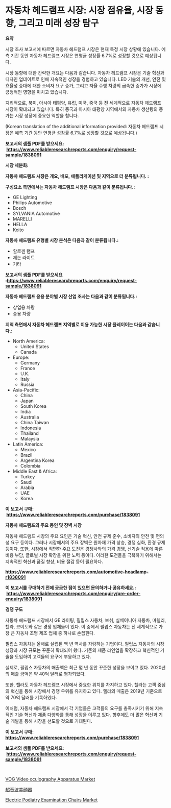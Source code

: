 <p><h1>자동차 헤드램프 시장: 시장 점유율, 시장 동향, 그리고 미래 성장 탐구</h1></p><p><strong>요약</strong></p>
<p><p>시장 조사 보고서에 따르면 자동차 헤드램프 시장은 현재 특정 시장 상황에 있습니다. 예측 기간 동안 자동차 헤드램프 시장은 연평균 성장률 6.7%로 성장할 것으로 예상됩니다.</p><p>시장 동향에 대한 간략한 개요는 다음과 같습니다. 자동차 헤드램프 시장은 기술 혁신과 디자인 업데이트로 인해 지속적인 성장을 경험하고 있습니다. LED 기술의 개선, 안전 및 효율성 증대에 대한 소비자 요구 증가, 그리고 자율 주행 차량의 급속한 증가가 시장에 긍정적인 영향을 미치고 있습니다.</p><p>지리적으로, 북미, 아시아 태평양, 유럽, 미국, 중국 등 전 세계적으로 자동차 헤드램프 시장이 확대되고 있습니다. 특히 중국과 아시아 태평양 지역에서의 자동차 생산량의 증가는 시장 성장에 중요한 역할을 합니다.</p><p>(Korean translation of the additional information provided: 자동차 헤드램프 시장은 예측 기간 동안 연평균 성장률 6.7%로 성장할 것으로 예상됩니다.)</p></p>
<p><strong>보고서의 샘플 PDF를 받으세요: &nbsp;<a href="https://www.reliableresearchreports.com/enquiry/request-sample/1838091">https://www.reliableresearchreports.com/enquiry/request-sample/1838091</a></strong></p>
<p><strong>시장 세분화:</strong></p>
<p><strong> 자동차 헤드램프 시장은 개요, 배포, 애플리케이션 및 지역으로 더 분류됩니다. :</strong></p>
<p><strong>구성요소 측면에서는 자동차 헤드램프 시장은 다음과 같이 분류됩니다.:</strong></p>
<p><ul><li>GE Lighting</li><li>Philips Automotive</li><li>Bosch</li><li>SYLVANIA Automotive</li><li>MARELLI</li><li>HELLA</li><li>Koito</li></ul></p>
<p><strong> 자동차 헤드램프 유형별 시장 분석은 다음과 같이 분류됩니다.:</strong></p>
<p><ul><li>할로겐 램프</li><li>제논 라이트</li><li>기타</li></ul></p>
<p><strong>보고서의 샘플 PDF를 받으세요 :<a href="https://www.reliableresearchreports.com/enquiry/request-sample/1838091">https://www.reliableresearchreports.com/enquiry/request-sample/1838091</a></strong></p>
<p><strong> 자동차 헤드램프 응용 분야별 시장 산업 조사는 다음과 같이 분류됩니다.:</strong></p>
<p><ul><li>상업용 차량</li><li>승용 차량</li></ul></p>
<p><strong>지역 측면에서 자동차 헤드램프 지역별로 이용 가능한 시장 플레이어는 다음과 같습니다.:</strong></p>
<p><ul>
    <li>
        North America:
        <ul>
            <li>United States</li>
            <li>Canada</li>
        </ul>
    </li>
    <li>
        Europe:
        <ul>
            <li>Germany</li>
            <li>France</li>
            <li>U.K.</li>
            <li>Italy</li>
            <li>Russia</li>
        </ul>
    </li>
    <li>
        Asia-Pacific:
        <ul>
            <li>China</li>
            <li>Japan</li>
            <li>South Korea</li>
            <li>India</li>
            <li>Australia</li>
            <li>China Taiwan</li>
            <li>Indonesia</li>
            <li>Thailand</li>
            <li>Malaysia</li>
        </ul>
    </li>
    <li>
        Latin America:
        <ul>
            <li>Mexico</li>
            <li>Brazil</li>
            <li>Argentina Korea</li>
            <li>Colombia</li>
        </ul>
    </li>
    <li>
        Middle East & Africa:
        <ul>
            <li>Turkey</li>
            <li>Saudi</li>
            <li>Arabia</li>
            <li>UAE</li>
            <li>Korea</li>
        </ul>
    </li>
    </ul></p>
<p><strong>이 보고서 구매: &nbsp;<a href="https://www.reliableresearchreports.com/purchase/1838091">https://www.reliableresearchreports.com/purchase/1838091</a></strong></p>
<p><strong>자동차 헤드램프의 주요 동인 및 장벽 시장</strong></p>
<p><p>자동차 헤드램프 시장의 주요 요인은 기술 혁신, 안전 규제 준수, 소비자의 안전 및 편의성 요구 등이다. 그러나 시장에서의 주요 장벽은 원자재 가격 상승, 경쟁 심화, 환경 규제 등이다. 또한, 시장에서 직면한 주요 도전은 경쟁사와의 가격 경쟁, 신기술 적용에 따른 비용 부담, 글로벌 시장 확장을 위한 노력 등이다. 이러한 도전들을 극복하기 위해서는 지속적인 혁신과 품질 향상, 비용 절감 등이 필요하다.</p></p>
<p><strong><a href="https://www.reliableresearchreports.com/automotive-headlamp-r1838091">https://www.reliableresearchreports.com/automotive-headlamp-r1838091</a></strong></p>
<p><strong>이 보고서를 구매하기 전에 궁금한 점이 있으면 문의하거나 공유하세요.: &nbsp;<a href="https://www.reliableresearchreports.com/enquiry/pre-order-enquiry/1838091">https://www.reliableresearchreports.com/enquiry/pre-order-enquiry/1838091</a></strong></p>
<p><strong>경쟁 구도</strong></p>
<p><p>자동차 헤드램프 시장에서 GE 라이팅, 필립스 자동차, 보쉬, 실베이니아 자동차, 마렐리, 헬라, 코이토와 같은 경쟁 업체들이 있다. 이 중에서 필립스 자동차는 전 세계적으로 가장 큰 자동차 조명 제조 업체 중 하나로 손꼽힌다. </p><p>필립스 자동차는 올해로 설립된 백 년 역사를 자랑하는 기업이다. 필립스 자동차의 시장 성장과 시장 규모는 꾸준히 확대되어 왔다. 기존의 제품 라인업을 확장하고 혁신적인 기술을 도입하여 고객들의 요구에 부응하고 있다.</p><p>실제로, 필립스 자동차의 매출액은 최근 몇 년 동안 꾸준한 성장을 보이고 있다. 2020년의 매출 금액은 약 40억 달러로 평가되었다.</p><p>또한, 헬라도 자동차 헤드램프 시장에서 중요한 위치를 차지하고 있다. 헬라는 고객 중심의 혁신을 통해 시장에서 경쟁 우위를 유지하고 있다. 헬라의 매출은 2019년 기준으로 약 70억 달러를 기록하였다.</p><p>이처럼, 자동차 헤드램프 시장에서 각 기업들은 고객들의 요구를 충족시키기 위해 지속적인 기술 혁신과 제품 다양화를 통해 성장을 이루고 있다. 향후에도 더 많은 혁신과 기술 개발을 통해 시장을 선도할 것으로 기대된다.</p></p>
<p><strong>이 보고서 구매: &nbsp; <a href="https://www.reliableresearchreports.com/purchase/1838091">https://www.reliableresearchreports.com/purchase/1838091</a></strong></p>
<p><strong>보고서의 샘플 PDF를 받으세요: &nbsp;<a href="https://www.reliableresearchreports.com/enquiry/request-sample/1838091">https://www.reliableresearchreports.com/enquiry/request-sample/1838091</a></strong><strong></strong></p>
<p>&nbsp;</p>
<p><p><a href="https://github.com/moyahfrancoestellec51j635wcx/Market-Research-Report-List-2/blob/main/vog-video-oculography-apparatus-market.md">VOG Video oculography Apparatus Market</a></p><p><a href="https://github.com/lily-u-genius/Market-Research-Report-List-1/blob/main/982227923468.md">超音波美顔器</a></p><p><a href="https://github.com/suaretopek9/Market-Research-Report-List-2/blob/main/electric-podiatry-examination-chairs-market.md">Electric Podiatry Examination Chairs Market</a></p></p>